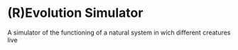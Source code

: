# (R)Evolution Simulator
A simulator of the functioning of a natural system in wich different creatures live
